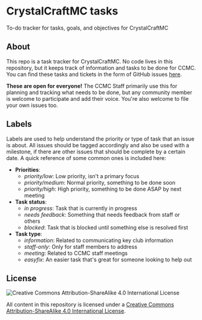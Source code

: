 CrystalCraftMC tasks
====================

To-do tracker for tasks, goals, and objectives for CrystalCraftMC


## About

This repo is a task tracker for CrystalCraftMC. No code lives in this
repository, but it keeps track of information and tasks to be done for CCMC. You
can find these tasks and tickets in the form of GitHub issues
[here](https://github.com/CrystalCraftMC/tasks/issues "See what CrystalCraftMC is up to").

**These are open for everyone!** The CCMC Staff primarily use this for planning
and tracking what needs to be done, but any community member is welcome to
participate and add their voice. You're also welcome to file your own issues
too.


## Labels

Labels are used to help understand the priority or type of task that an issue
is about. All issues should be tagged accordingly and also be used with a
milestone, if there are other issues that should be complete by a certain date.
A quick reference of some common ones is included here:

* **Priorities**:
  * _priority/low_: Low priority, isn't a primary focus
  * _priority/medium_: Normal priority, something to be done soon
  * _priority/high_: High priority, something to be done ASAP by next meeting
* **Task status**:
  * _in progress_: Task that is currently in progress
  * _needs feedback_: Something that needs feedback from staff or others
  * _blocked_: Task that is blocked until something else is resolved first
* **Task type**:
  * _information_: Related to communicating key club information
  * _staff-only_: Only for staff members to address
  * _meeting_: Related to CCMC staff meetings
  * _easyfix_: An easier task that's great for someone looking to help out


## License

![Creative Commons Attribution-ShareAlike 4.0 International License](https://i.creativecommons.org/l/by-sa/4.0/88x31.png)

All content in this repository is licensed under a
[Creative Commons Attribution-ShareAlike 4.0 International License](http://creativecommons.org/licenses/by-sa/4.0/).

